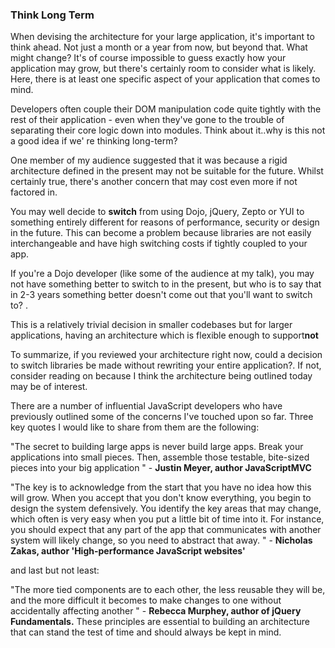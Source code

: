 ### Think Long Term

When devising the architecture for your large application, it's important to
think ahead. Not just a month or a year from now, but beyond that. What might 
change? It's of course impossible to guess exactly how your application may grow,
but there's certainly room to consider what is likely. Here, there is at least 
one specific aspect of your application that comes to mind.

Developers often couple their DOM manipulation code quite tightly with the rest
of their application - even when they've gone to the trouble of separating their
core logic down into modules. Think about it..why is this not a good idea if we'
re thinking long-term?

One member of my audience suggested that it was because a rigid architecture
defined in the present may not be suitable for the future. Whilst certainly true,
there's another concern that may cost even more if not factored in.

You may well decide to **switch** from using Dojo, jQuery, Zepto or YUI to
something entirely different for reasons of performance, security or design in 
the future. This can become a problem because libraries are not easily 
interchangeable and have high switching costs if tightly coupled to your app.

If you're a Dojo developer (like some of the audience at my talk), you may not
have something better to switch to in the present, but who is to say that in 2-3
years something better doesn't come out that you'll want to switch to?
.

This is a relatively trivial decision in smaller codebases but for larger
applications, having an architecture which is flexible enough to support**not**

To summarize, if you reviewed your architecture right now, could a decision to
switch libraries be made without rewriting your entire application?. If not, 
consider reading on because I think the architecture being outlined today may be
of interest.

There are a number of influential JavaScript developers who have previously
outlined some of the concerns I've touched upon so far. Three key quotes I would
like to share from them are the following:

"The secret to building large apps is never build large apps. Break your
applications into small pieces. Then, assemble those testable, bite-sized pieces
into your big application
" - **Justin Meyer, author JavaScriptMVC**

"The key is to acknowledge from the start that you have no idea how this will
grow. When you accept that you don't know everything, you begin to design the 
system defensively. You identify the key areas that may change, which often is 
very easy when you put a little bit of time into it. For instance, you should 
expect that any part of the app that communicates with another system will 
likely change, so you need to abstract that away.
" - **Nicholas Zakas, author 'High-performance JavaScript websites'**

and last but not least:

"The more tied components are to each other, the less reusable they will be,
and the more difficult it becomes to make changes to one without accidentally 
affecting another
" - **Rebecca Murphey, author of jQuery Fundamentals.** These principles are
essential to building an architecture that can stand the test of time and should
always be kept in mind.